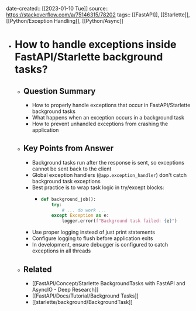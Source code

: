 date-created:: [[2023-01-10 Tue]]
source:: https://stackoverflow.com/a/75146315/78202
tags:: [[FastAPI]], [[Starlette]], [[Python/Exception Handling]], [[Python/Async]]

- # How to handle exceptions inside FastAPI/Starlette background tasks?
	- ## Question Summary
		- How to properly handle exceptions that occur in FastAPI/Starlette background tasks
		- What happens when an exception occurs in a background task
		- How to prevent unhandled exceptions from crashing the application
	- ## Key Points from Answer
		- Background tasks run after the response is sent, so exceptions cannot be sent back to the client
		- Global exception handlers (`@app.exception_handler`) don't catch background task exceptions
		- Best practice is to wrap task logic in try/except blocks:
			- ~~~python
			  def background_job():
			      try:
			          # ... do work ...
			      except Exception as e:
			          logger.error(f"Background task failed: {e}")
			  ~~~
		- Use proper logging instead of just print statements
		- Configure logging to flush before application exits
		- In development, ensure debugger is configured to catch exceptions in all threads
	- ## Related
		- [[FastAPI/Concept/Starlette BackgroundTasks with FastAPI and AsyncIO - Deep Research]]
		- [[FastAPI/Docs/Tutorial/Background Tasks]]
		- [[starlette/background/BackgroundTask]] 